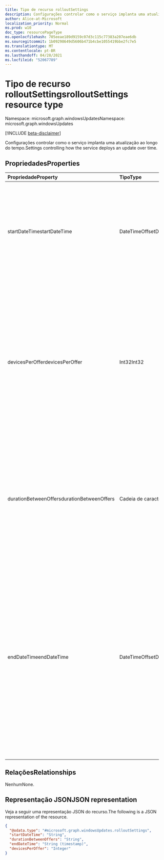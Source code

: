 ```yaml
---
title: Tipo de recurso rolloutSettings
description: Configurações controlar como o serviço implanta uma atualização ao longo do tempo.
author: Alice-at-Microsoft
localization_priority: Normal
ms.prod: w10
doc_type: resourcePageType
ms.openlocfilehash: 705eeae189d9159c07d3c115c77383a207eae6db
ms.sourcegitcommit: 1b09298649d5606b471b4cbe1055419bbe2fc7e5
ms.translationtype: MT
ms.contentlocale: pt-BR
ms.lasthandoff: 04/28/2021
ms.locfileid: "52067789"
---
```

# <a name="rolloutsettings-resource-type"></a><span data-ttu-id="74005-103">Tipo de recurso rolloutSettings</span><span class="sxs-lookup"><span data-stu-id="74005-103">rolloutSettings resource type</span></span>

<span data-ttu-id="74005-104">Namespace: microsoft.graph.windowsUpdates</span><span class="sxs-lookup"><span data-stu-id="74005-104">Namespace: microsoft.graph.windowsUpdates</span></span>

[!INCLUDE [beta-disclaimer](../../includes/beta-disclaimer.md)]

<span data-ttu-id="74005-105">Configurações controlar como o serviço implanta uma atualização ao longo do tempo.</span><span class="sxs-lookup"><span data-stu-id="74005-105">Settings controlling how the service deploys an update over time.</span></span>

## <a name="properties"></a><span data-ttu-id="74005-106">Propriedades</span><span class="sxs-lookup"><span data-stu-id="74005-106">Properties</span></span>
|<span data-ttu-id="74005-107">Propriedade</span><span class="sxs-lookup"><span data-stu-id="74005-107">Property</span></span>|<span data-ttu-id="74005-108">Tipo</span><span class="sxs-lookup"><span data-stu-id="74005-108">Type</span></span>|<span data-ttu-id="74005-109">Descrição</span><span class="sxs-lookup"><span data-stu-id="74005-109">Description</span></span>|
|:---|:---|:---|
|<span data-ttu-id="74005-110">startDateTime</span><span class="sxs-lookup"><span data-stu-id="74005-110">startDateTime</span></span>|<span data-ttu-id="74005-111">DateTimeOffset</span><span class="sxs-lookup"><span data-stu-id="74005-111">DateTimeOffset</span></span>|<span data-ttu-id="74005-112">Data em que dispositivos na implantação começam a receber a atualização.</span><span class="sxs-lookup"><span data-stu-id="74005-112">Date on which devices in the deployment start receiving the update.</span></span> <span data-ttu-id="74005-113">Quando não estiver definida, a implantação será iniciada assim que os dispositivos são atribuídos.</span><span class="sxs-lookup"><span data-stu-id="74005-113">When not set, the deployment starts as soon as devices are assigned.</span></span>|
|<span data-ttu-id="74005-114">devicesPerOffer</span><span class="sxs-lookup"><span data-stu-id="74005-114">devicesPerOffer</span></span>|<span data-ttu-id="74005-115">Int32</span><span class="sxs-lookup"><span data-stu-id="74005-115">Int32</span></span>| <span data-ttu-id="74005-116">Especifica o número de dispositivos oferecidos ao mesmo tempo.</span><span class="sxs-lookup"><span data-stu-id="74005-116">Specifies the number of devices that are offered at the same time.</span></span> <span data-ttu-id="74005-117">Não tem efeito quando **endDateTime** é definido.</span><span class="sxs-lookup"><span data-stu-id="74005-117">Has no effect when **endDateTime** is set.</span></span> <span data-ttu-id="74005-118">Quando **endDateTime** e **devicesPerOffer** não estão definidos, todos os dispositivos na implantação são oferecidos conteúdo ao mesmo tempo.</span><span class="sxs-lookup"><span data-stu-id="74005-118">When **endDateTime** and **devicesPerOffer** are both not set, all devices in the deployment are offered content at the same time.</span></span>|
|<span data-ttu-id="74005-119">durationBetweenOffers</span><span class="sxs-lookup"><span data-stu-id="74005-119">durationBetweenOffers</span></span>|<span data-ttu-id="74005-120">Cadeia de caracteres</span><span class="sxs-lookup"><span data-stu-id="74005-120">String</span></span>|<span data-ttu-id="74005-121">Especifica a duração entre cada conjunto de dispositivos que estão sendo oferecidos a atualização.</span><span class="sxs-lookup"><span data-stu-id="74005-121">Specifies duration between each set of devices being offered the update.</span></span> <span data-ttu-id="74005-122">Tem efeito quando **endDateTime** ou **devicesPerOffer** são definidos.</span><span class="sxs-lookup"><span data-stu-id="74005-122">Has an effect when **endDateTime** or **devicesPerOffer** are defined.</span></span> <span data-ttu-id="74005-123">O valor padrão `P1D` é (1 dia).</span><span class="sxs-lookup"><span data-stu-id="74005-123">Default value is `P1D` (1 day).</span></span>|
|<span data-ttu-id="74005-124">endDateTime</span><span class="sxs-lookup"><span data-stu-id="74005-124">endDateTime</span></span>|<span data-ttu-id="74005-125">DateTimeOffset</span><span class="sxs-lookup"><span data-stu-id="74005-125">DateTimeOffset</span></span>|<span data-ttu-id="74005-126">Especifica a data anterior à qual todos os dispositivos atualmente na implantação são oferecidos a atualização.</span><span class="sxs-lookup"><span data-stu-id="74005-126">Specifies the date before which all devices currently in the deployment are offered the update.</span></span> <span data-ttu-id="74005-127">Os dispositivos adicionados após essa data são oferecidos imediatamente.</span><span class="sxs-lookup"><span data-stu-id="74005-127">Devices added after this date are offered immediately.</span></span> <span data-ttu-id="74005-128">Quando **endDateTime** e **devicesPerOffer** não estão definidos, todos os dispositivos na implantação são oferecidos conteúdo ao mesmo tempo.</span><span class="sxs-lookup"><span data-stu-id="74005-128">When **endDateTime** and **devicesPerOffer** are both not set, all devices in the deployment are offered content at the same time.</span></span>|

## <a name="relationships"></a><span data-ttu-id="74005-129">Relações</span><span class="sxs-lookup"><span data-stu-id="74005-129">Relationships</span></span>
<span data-ttu-id="74005-130">Nenhum</span><span class="sxs-lookup"><span data-stu-id="74005-130">None.</span></span>

## <a name="json-representation"></a><span data-ttu-id="74005-131">Representação JSON</span><span class="sxs-lookup"><span data-stu-id="74005-131">JSON representation</span></span>
<span data-ttu-id="74005-132">Veja a seguir uma representação JSON do recurso.</span><span class="sxs-lookup"><span data-stu-id="74005-132">The following is a JSON representation of the resource.</span></span>
<!-- {
  "blockType": "resource",
  "@odata.type": "microsoft.graph.windowsUpdates.rolloutSettings"
}
-->
``` json
{
  "@odata.type": "#microsoft.graph.windowsUpdates.rolloutSettings",
  "startDateTime": "String",
  "durationBetweenOffers": "String",
  "endDateTime": "String (timestamp)",
  "devicesPerOffer": "Integer"
}
```

